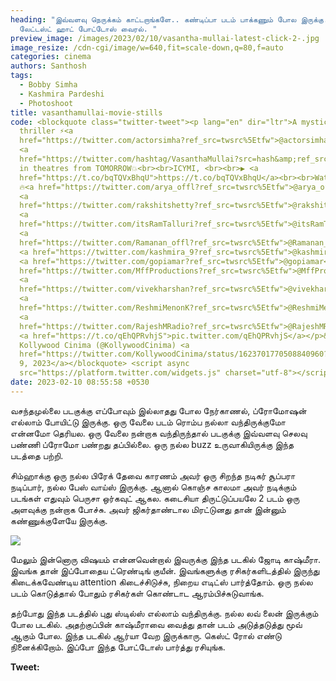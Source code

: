 ```yaml
---
heading: "இவ்வளவு நெருக்கம் காட்டறாங்களே.. கண்டிப்பா படம் பாக்கணும் போல இருக்கு.
  லேட்டஸ்ட் ஹாட் போட்டோஸ் வைரல். "
preview_image: /images/2023/02/10/vasantha-mullai-latest-click-2-.jpg
image_resize: /cdn-cgi/image/w=640,fit=scale-down,q=80,f=auto
categories: cinema
authors: Santhosh
tags:
  - Bobby Simha
  - Kashmira Pardeshi
  - Photoshoot
title: vasanthamullai-movie-stills
code: <blockquote class="twitter-tweet"><p lang="en" dir="ltr">A mystical
  thriller ⚡️<a
  href="https://twitter.com/actorsimha?ref_src=twsrc%5Etfw">@actorsimha</a>&#39;s
  <a
  href="https://twitter.com/hashtag/VasanthaMullai?src=hash&amp;ref_src=twsrc%5Etfw">#VasanthaMullai</a>
  in theatres from TOMORROW💥<br><br>ICYMI, <br><br>▶️ <a
  href="https://t.co/bqTQVxBhqU">https://t.co/bqTQVxBhqU</a><br><br>Watch out!!
  🔥<a href="https://twitter.com/arya_offl?ref_src=twsrc%5Etfw">@arya_offl</a>
  <a
  href="https://twitter.com/rakshitshetty?ref_src=twsrc%5Etfw">@rakshitshetty</a>
  <a
  href="https://twitter.com/itsRamTalluri?ref_src=twsrc%5Etfw">@itsRamTalluri</a>
  <a
  href="https://twitter.com/Ramanan_offl?ref_src=twsrc%5Etfw">@Ramanan_offl</a>
  <a href="https://twitter.com/kashmira_9?ref_src=twsrc%5Etfw">@kashmira_9</a>
  <a href="https://twitter.com/gopiamar?ref_src=twsrc%5Etfw">@gopiamar</a> <a
  href="https://twitter.com/MffProductions?ref_src=twsrc%5Etfw">@MffProductions</a>
  <a
  href="https://twitter.com/vivekharshan?ref_src=twsrc%5Etfw">@vivekharshan</a>
  <a
  href="https://twitter.com/ReshmiMenonK?ref_src=twsrc%5Etfw">@ReshmiMenonK</a>
  <a
  href="https://twitter.com/RajeshMRadio?ref_src=twsrc%5Etfw">@RajeshMRadio</a>
  <a href="https://t.co/qEhQPRvhjS">pic.twitter.com/qEhQPRvhjS</a></p>&mdash;
  Kollywood Cinima (@KollywoodCinima) <a
  href="https://twitter.com/KollywoodCinima/status/1623701770508840960?ref_src=twsrc%5Etfw">February
  9, 2023</a></blockquote> <script async
  src="https://platform.twitter.com/widgets.js" charset="utf-8"></script>
date: 2023-02-10 08:55:58 +0530
---
```

வசந்தமுல்லை படகுக்கு எப்போவும் இல்லாதது போல நேர்காணல், ப்ரோமோஷன் எல்லாம் போயிட்டு இருக்கு. ஒரு வேலை படம் ரொம்ப நல்லா வந்திருக்குமோ என்னமோ தெரியல. ஒரு வேலை நன்றாக வந்திருந்தால் படகுக்கு இவ்வளவு செலவு பண்ணி ப்ரோமோ பண்றது தப்பில்லை. ஒரு நல்ல buzz உருவாகியிருக்கு இந்த படத்தை பற்றி. 

சிம்ஹாக்கு ஒரு நல்ல பிரேக் தேவை காரணம் அவர் ஒரு சிறந்த நடிகர் சூப்பரா நடிப்பார், நல்ல பேஸ் வாய்ஸ் இருக்கு. ஆனால் கொஞ்ச காலமா அவர் நடிக்கும் படங்கள் எதுவும் பெருசா ஒர்கவுட் ஆகல. கடைசியா திருட்டுப்பயலே 2 படம் ஒரு அளவுக்கு நன்றாக போச்சு. அவர் ஜிகர்தாண்டால மிரட்டுனது தான் இன்னும் கண்ணுக்குளேயே இருக்கு.

![](/images/2023/02/10/vasantha-mullai-latest-click-1-.jpg)

மேலும் இன்னொரு விஷயம் என்னவென்றால் இவருக்கு இந்த படகில் ஜோடி காஷ்மீரா. இவங்க தான் இப்போதைய ட்ரெண்டிங் குயீன். இவங்களுக்கு ரசிகர்களிடத்தில் இருந்து கிடைக்கவேண்டிய attention கிடைச்சிடுச்சு, நிறைய எடிட்ஸ் பார்த்தோம். ஒரு நல்ல படம் கொடுத்தால் போதும் ரசிகர்கள் கொண்டாட ஆரம்பிச்சுடுவாங்க.

தற்போது இந்த படத்தில் புது ஸ்டில்ஸ் எல்லாம் வந்திருக்கு. நல்ல லவ் லைன் இருக்கும் போல படகில். அதற்குப்பின் காஷ்மீராவை வைத்து தான் படம் அடுத்தடுத்து மூவ் ஆகும் போல. இந்த படகில் ஆர்யா வேற இருக்காரு. கெஸ்ட் ரோல் எண்டு நினைக்கிறோம். இப்போ இந்த போட்டோஸ் பார்த்து ரசியுங்க.

**T﻿weet:**